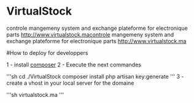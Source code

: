 # VirtualStock
controle mangemeny system and exchange plateforme for electronique parts http://www.virtualstock.macontrole mangemeny system and exchange plateforme for electronique parts http://www.virtualstock.ma

#How to deploy for developpers 

1 - install <a href="https://getcomposer.org/">composer</a>
2 - Execute the next commandes 

'''sh
cd ./VirtualStock
composer install
php artisan key:generate
'''
3 - create a vhost in your local server for the domaine 

'''sh
virtualstock.ma
'''
